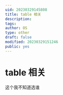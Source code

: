 ```yaml
---
uid: 20230329145808
title: table 相关
description:
tags:
author: OS
type: other
draft: false
modified: 20230329151246
public: yes
---
```


# table 相关

这个我不知道选谁
